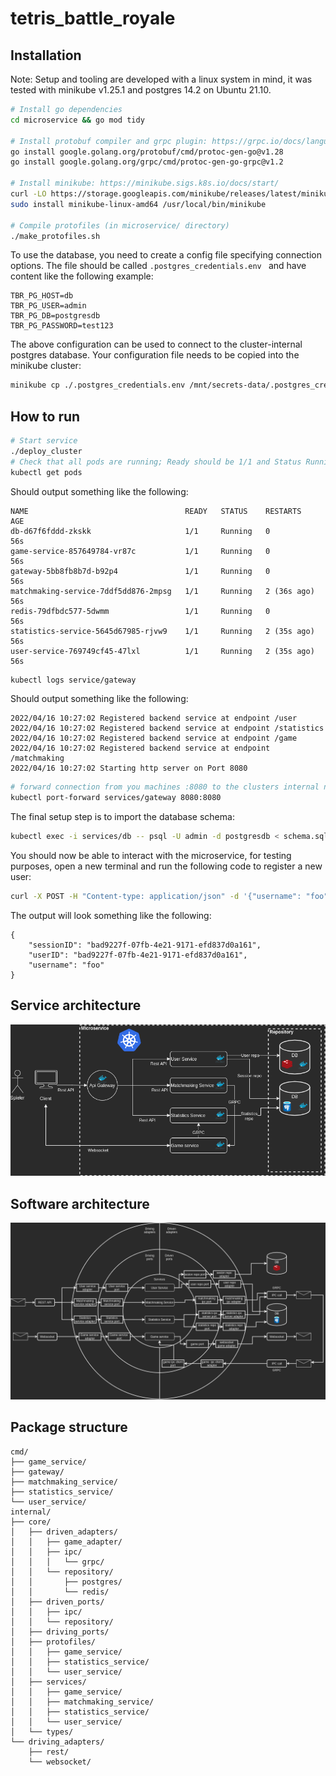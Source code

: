 # tetris_battle_royale

## Installation
Note: Setup and tooling are developed with a linux system in mind, it was tested with minikube v1.25.1 and postgres 14.2 on Ubuntu 21.10.
```bash
# Install go dependencies
cd microservice && go mod tidy

# Install protobuf compiler and grpc plugin: https://grpc.io/docs/languages/go/quickstart/
go install google.golang.org/protobuf/cmd/protoc-gen-go@v1.28
go install google.golang.org/grpc/cmd/protoc-gen-go-grpc@v1.2

# Install minikube: https://minikube.sigs.k8s.io/docs/start/
curl -LO https://storage.googleapis.com/minikube/releases/latest/minikube-linux-amd64
sudo install minikube-linux-amd64 /usr/local/bin/minikube

# Compile protofiles (in microservice/ directory)
./make_protofiles.sh
```

To use the database, you need to create a config file specifying connection options.
The file should be called `.postgres_credentials.env ` and have content like the following example:
```
TBR_PG_HOST=db
TBR_PG_USER=admin
TBR_PG_DB=postgresdb
TBR_PG_PASSWORD=test123
```
The above configuration can be used to connect to the cluster-internal postgres database.
Your configuration file needs to be copied into the minikube cluster:
```bash
minikube cp ./.postgres_credentials.env /mnt/secrets-data/.postgres_credentials.env
```

## How to run

```bash
# Start service
./deploy_cluster
# Check that all pods are running; Ready should be 1/1 and Status Running for all pods
kubectl get pods
```
Should output something like the following:
```
NAME                                   READY   STATUS    RESTARTS      AGE
db-d67f6fddd-zkskk                     1/1     Running   0             56s
game-service-857649784-vr87c           1/1     Running   0             56s
gateway-5bb8fb8b7d-b92p4               1/1     Running   0             56s
matchmaking-service-7ddf5dd876-2mpsg   1/1     Running   2 (36s ago)   56s
redis-79dfbdc577-5dwmm                 1/1     Running   0             56s
statistics-service-5645d67985-rjvw9    1/1     Running   2 (35s ago)   56s
user-service-769749cf45-47lxl          1/1     Running   2 (35s ago)   56s
```
```bash
kubectl logs service/gateway
```
Should output something like the following:
```
2022/04/16 10:27:02 Registered backend service at endpoint /user
2022/04/16 10:27:02 Registered backend service at endpoint /statistics
2022/04/16 10:27:02 Registered backend service at endpoint /game
2022/04/16 10:27:02 Registered backend service at endpoint /matchmaking
2022/04/16 10:27:02 Starting http server on Port 8080
```
```bash
# forward connection from you machines :8080 to the clusters internal network's :8080
kubectl port-forward services/gateway 8080:8080
```
The final setup step is to import the database schema:
```bash
kubectl exec -i services/db -- psql -U admin -d postgresdb < schema.sql
```
You should now be able to interact with the microservice, for testing purposes, open a new terminal and run the following code to register a new user:
```bash
curl -X POST -H "Content-type: application/json" -d '{"username": "foo", "password": "bar"}' 'localhost:8080/user/register'
```
The output will look something like the following:
```
{
    "sessionID": "bad9227f-07fb-4e21-9171-efd837d0a161", 
    "userID": "bad9227f-07fb-4e21-9171-efd837d0a161", 
    "username": "foo"
}
```

## Service architecture
![Service architecture diagram](docs/service_architecture.png)
## Software architecture
![Software architecture diagram](docs/software_architecture.png)
## Package structure
```
cmd/
├── game_service/
├── gateway/
├── matchmaking_service/
├── statistics_service/
└── user_service/
internal/
├── core/
│   ├── driven_adapters/
│   │   ├── game_adapter/
│   │   ├── ipc/
│   │   │   └── grpc/
│   │   └── repository/
│   │       ├── postgres/
│   │       └── redis/
│   ├── driven_ports/
│   │   ├── ipc/
│   │   └── repository/
│   ├── driving_ports/
│   ├── protofiles/
│   │   ├── game_service/
│   │   ├── statistics_service/
│   │   └── user_service/
│   ├── services/
│   │   ├── game_service/
│   │   ├── matchmaking_service/
│   │   ├── statistics_service/
│   │   └── user_service/
│   └── types/
└── driving_adapters/
    ├── rest/
    └── websocket/
```
